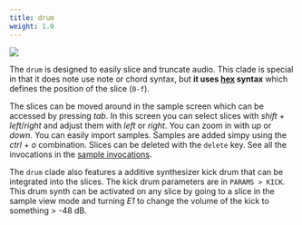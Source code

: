 ```yaml
---
title: drum
weight: 1.0
---
```


<img src="/static/slice2.png" class="fr">

The `drum` is designed to easily slice and truncate audio. This clade is special in that it does note use note or chord syntax, but **it uses [hex](#hex) syntax** which defines the position of the slice (`0-f`). 

The slices can be moved around in the sample screen which can be accessed by pressing *tab*. In this screen you can select slices with *shift* + *left*/*right* and adjust them with *left* or *right*. You can zoom in with *up* or *down*. You can easily import samples. Samples are added simpy using the *ctrl* + *o* combination. Slices can be deleted with the `delete` key. See all the invocations in the [sample invocations](#sample-view).

The `drum` clade also features a additive synthesizer kick drum that can be integrated into the slices. The kick drum parameters are in `PARAMS > KICK`. This drum synth can be activated on any slice by going to a slice in the sample view mode and turning *E1* to change the volume of the kick to something > -48 dB.